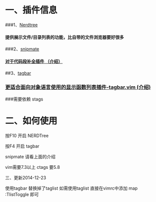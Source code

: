 一、插件信息
=============================
###1、<a href="http://www.vim.org/scripts/script.php?script_id=1658">Nerdtree</a>
####	提供展示文件/目录列表的功能，比自带的文件浏览器要好很多
###2、<a href="http://www.vim.org/scripts/script.php?script_id=2540">snipmate</a>
####	<a href="http://www.vimer.cn/2010/04/vimgvim%E4%B8%AD%E5%AF%B9snipmate%E7%9A%84%E5%B0%8F%E5%A6%99%E7%94%A8.html">对于代码段补全插件 （介绍）</a>
##3、<a href="http://www.vim.org/scripts/script.php?script_id=3465">tagbar</a>
###	<a href="http://www.vimer.cn/2011/03/%E6%9B%B4%E9%80%82%E5%90%88%E9%9D%A2%E5%90%91%E5%AF%B9%E8%B1%A1%E8%AF%AD%E8%A8%80%E4%BD%BF%E7%94%A8%E7%9A%84%E6%98%BE%E7%A4%BA%E5%87%BD%E6%95%B0%E5%88%97%E8%A1%A8%E6%8F%92%E4%BB%B6-tagbar-vim.html">更适合面向对象语言使用的显示函数列表插件-tagbar.vim (介绍)</a>
###需要依赖  stags
	
二、如何使用
=============================

按F10 开启 NERDTree

按F4 开启 tagbar

snipmate 请看上面的介绍

vim需要7.3以上  ctags  要5.8


三、更新2014-12-23

使用tagbar 替换掉了taglist  如需使用taglist 直接在vimrc中添加  map <F8> :TlistToggle<CR> 即可

